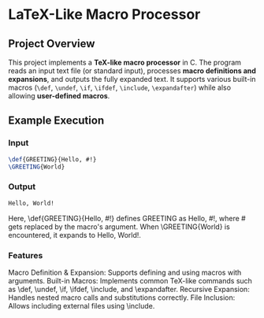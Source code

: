 # LaTeX-Like Macro Processor

## Project Overview

This project implements a **TeX-like macro processor** in C. The program reads an input text file (or standard input), processes **macro definitions and expansions**, and outputs the fully expanded text. It supports various built-in macros (`\def`, `\undef`, `\if`, `\ifdef`, `\include`, `\expandafter`) while also allowing **user-defined macros**.

## Example Execution

### Input
```tex
\def{GREETING}{Hello, #!}
\GREETING{World}
```
### Output
```tex
Hello, World!
```
Here, \def{GREETING}{Hello, #!} defines GREETING as Hello, #!, where # gets replaced by the macro's argument. When \GREETING{World} is encountered, it expands to Hello, World!.

### Features
Macro Definition & Expansion: Supports defining and using macros with arguments.
Built-in Macros: Implements common TeX-like commands such as \def, \undef, \if, \ifdef, \include, and \expandafter.
Recursive Expansion: Handles nested macro calls and substitutions correctly.
File Inclusion: Allows including external files using \include.
